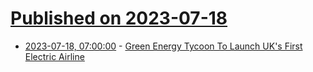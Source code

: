 # [Published on 2023-07-18](index.md)

* [2023-07-18, 07:00:00](https://tech.slashdot.org/story/23/07/18/0036227/green-energy-tycoon-to-launch-uks-first-electric-airline?utm_source=rss1.0mainlinkanon&utm_medium=feed) - [Green Energy Tycoon To Launch UK's First Electric Airline](https://tech.slashdot.org/story/23/07/18/0036227/green-energy-tycoon-to-launch-uks-first-electric-airline?utm_source=rss1.0mainlinkanon&utm_medium=feed)
